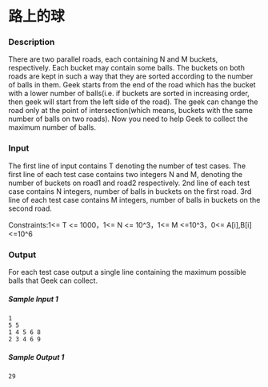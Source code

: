 # 路上的球

### Description

There are two parallel roads, each containing N and M buckets, respectively. Each bucket may contain some balls. The buckets on both roads are kept in such a way that they are sorted according to the number of balls in them. Geek starts from the end of the road which has the bucket with a lower number of balls(i.e. if buckets are sorted in increasing order, then geek will start from the left side of the road). The geek can change the road only at the point of intersection(which means, buckets with the same number of balls on two roads). Now you need to help Geek to collect the maximum number of balls.

### Input

The first line of input contains T denoting the number of test cases. The first line of each test case contains two integers N and M, denoting the number of buckets on road1 and road2 respectively. 2nd line of each test case contains N integers, number of balls in buckets on the first road. 3rd line of each test case contains M integers, number of balls in buckets on the second road.

Constraints:1<= T <= 1000，1<= N <= 10^3，1<= M <=10^3，0<= A[i],B[i]<=10^6

### Output

For each test case output a single line containing the maximum possible balls that Geek can collect.

##### Sample Input 1 

```
1
5 5
1 4 5 6 8
2 3 4 6 9
```

##### Sample Output 1

```
29
```